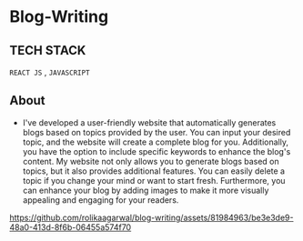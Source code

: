 # Blog-Writing

## TECH STACK
`REACT JS` , `JAVASCRIPT`

## About
- I've developed a user-friendly website that automatically generates blogs based on topics provided by the user. You can input your desired topic, and the website will create a complete blog for you. Additionally, you have the option to include specific keywords to enhance the blog's content.
My website not only allows you to generate blogs based on topics, but it also provides additional features. You can easily delete a topic if you change your mind or want to start fresh. Furthermore, you can enhance your blog by adding images to make it more visually appealing and engaging for your readers.



https://github.com/rolikaagarwal/blog-writing/assets/81984963/be3e3de9-48a0-413d-8f6b-06455a574f70

